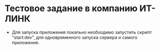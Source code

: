# Тестовое задание в компанию ИТ-ЛИНК

* Для запуска приложения локально необходимо запустить скрипт "start:dev", для одновременного запуска сервера и самого приложения.

